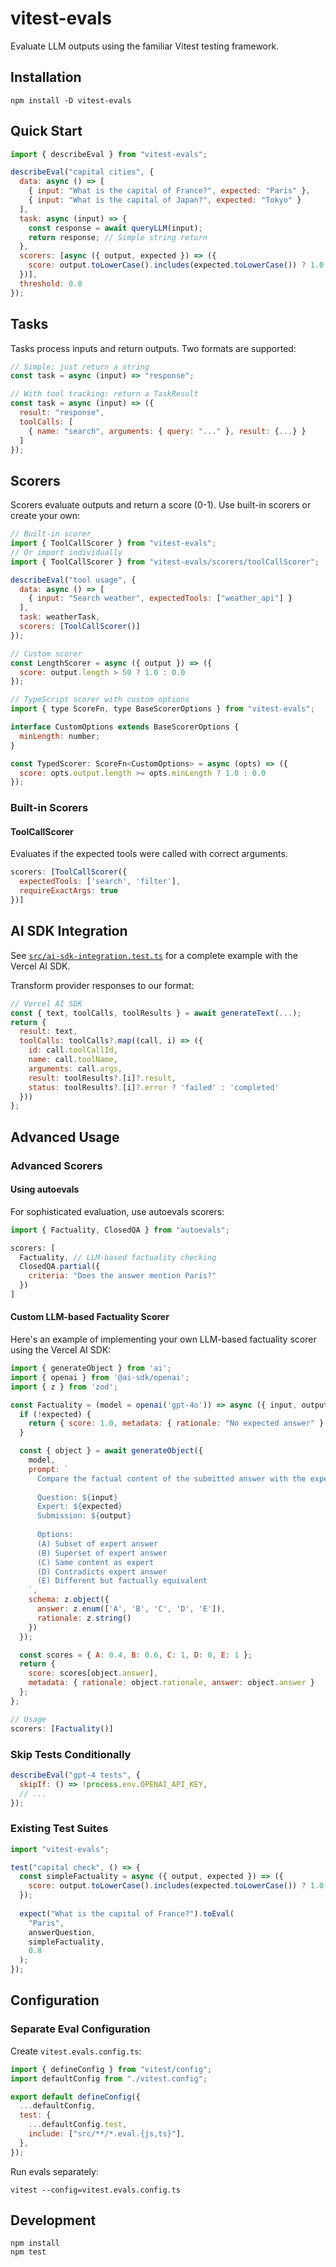 # vitest-evals

Evaluate LLM outputs using the familiar Vitest testing framework.

## Installation

```shell
npm install -D vitest-evals
```

## Quick Start

```javascript
import { describeEval } from "vitest-evals";

describeEval("capital cities", {
  data: async () => [
    { input: "What is the capital of France?", expected: "Paris" },
    { input: "What is the capital of Japan?", expected: "Tokyo" }
  ],
  task: async (input) => {
    const response = await queryLLM(input);
    return response; // Simple string return
  },
  scorers: [async ({ output, expected }) => ({
    score: output.toLowerCase().includes(expected.toLowerCase()) ? 1.0 : 0.0
  })],
  threshold: 0.8
});
```

## Tasks

Tasks process inputs and return outputs. Two formats are supported:

```javascript
// Simple: just return a string
const task = async (input) => "response";

// With tool tracking: return a TaskResult
const task = async (input) => ({
  result: "response",
  toolCalls: [
    { name: "search", arguments: { query: "..." }, result: {...} }
  ]
});
```

## Scorers

Scorers evaluate outputs and return a score (0-1). Use built-in scorers or create your own:

```javascript
// Built-in scorer
import { ToolCallScorer } from "vitest-evals";
// Or import individually
import { ToolCallScorer } from "vitest-evals/scorers/toolCallScorer";

describeEval("tool usage", {
  data: async () => [
    { input: "Search weather", expectedTools: ["weather_api"] }
  ],
  task: weatherTask,
  scorers: [ToolCallScorer()]
});

// Custom scorer
const LengthScorer = async ({ output }) => ({
  score: output.length > 50 ? 1.0 : 0.0
});

// TypeScript scorer with custom options
import { type ScoreFn, type BaseScorerOptions } from "vitest-evals";

interface CustomOptions extends BaseScorerOptions {
  minLength: number;
}

const TypedScorer: ScoreFn<CustomOptions> = async (opts) => ({
  score: opts.output.length >= opts.minLength ? 1.0 : 0.0
});
```

### Built-in Scorers

#### ToolCallScorer
Evaluates if the expected tools were called with correct arguments.

```javascript
scorers: [ToolCallScorer({
  expectedTools: ['search', 'filter'],
  requireExactArgs: true
})]
```

## AI SDK Integration

See [`src/ai-sdk-integration.test.ts`](src/ai-sdk-integration.test.ts) for a complete example with the Vercel AI SDK.

Transform provider responses to our format:

```javascript
// Vercel AI SDK
const { text, toolCalls, toolResults } = await generateText(...);
return {
  result: text,
  toolCalls: toolCalls?.map((call, i) => ({
    id: call.toolCallId,
    name: call.toolName,
    arguments: call.args,
    result: toolResults?.[i]?.result,
    status: toolResults?.[i]?.error ? 'failed' : 'completed'
  }))
};
```

## Advanced Usage

### Advanced Scorers

#### Using autoevals

For sophisticated evaluation, use autoevals scorers:

```javascript
import { Factuality, ClosedQA } from "autoevals";

scorers: [
  Factuality, // LLM-based factuality checking
  ClosedQA.partial({
    criteria: "Does the answer mention Paris?"
  })
]
```

#### Custom LLM-based Factuality Scorer

Here's an example of implementing your own LLM-based factuality scorer using the Vercel AI SDK:

```javascript
import { generateObject } from 'ai';
import { openai } from '@ai-sdk/openai';
import { z } from 'zod';

const Factuality = (model = openai('gpt-4o')) => async ({ input, output, expected }) => {
  if (!expected) {
    return { score: 1.0, metadata: { rationale: "No expected answer" } };
  }

  const { object } = await generateObject({
    model,
    prompt: `
      Compare the factual content of the submitted answer with the expert answer.
      
      Question: ${input}
      Expert: ${expected}
      Submission: ${output}
      
      Options:
      (A) Subset of expert answer
      (B) Superset of expert answer  
      (C) Same content as expert
      (D) Contradicts expert answer
      (E) Different but factually equivalent
    `,
    schema: z.object({
      answer: z.enum(['A', 'B', 'C', 'D', 'E']),
      rationale: z.string()
    })
  });

  const scores = { A: 0.4, B: 0.6, C: 1, D: 0, E: 1 };
  return {
    score: scores[object.answer],
    metadata: { rationale: object.rationale, answer: object.answer }
  };
};

// Usage
scorers: [Factuality()]
```

### Skip Tests Conditionally

```javascript
describeEval("gpt-4 tests", {
  skipIf: () => !process.env.OPENAI_API_KEY,
  // ...
});
```

### Existing Test Suites

```javascript
import "vitest-evals";

test("capital check", () => {
  const simpleFactuality = async ({ output, expected }) => ({
    score: output.toLowerCase().includes(expected.toLowerCase()) ? 1.0 : 0.0
  });
  
  expect("What is the capital of France?").toEval(
    "Paris",
    answerQuestion,
    simpleFactuality,
    0.8
  );
});
```

## Configuration

### Separate Eval Configuration

Create `vitest.evals.config.ts`:

```javascript
import { defineConfig } from "vitest/config";
import defaultConfig from "./vitest.config";

export default defineConfig({
  ...defaultConfig,
  test: {
    ...defaultConfig.test,
    include: ["src/**/*.eval.{js,ts}"],
  },
});
```

Run evals separately:

```shell
vitest --config=vitest.evals.config.ts
```

## Development

```shell
npm install
npm test
```